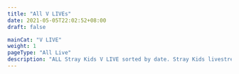 ```yaml
---
title: "All V LIVEs"
date: 2021-05-05T22:02:52+08:00
draft: false

mainCat: "V LIVE"
weight: 1
pageType: "All Live"
description: "ALL Stray Kids V LIVE sorted by date. Stray Kids livestream to talk to STAY about various things, wrap up their schedule, celebrate awards, do activities and games, etc."
---
```

